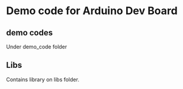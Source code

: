 # Demo code for Arduino Dev Board
## demo codes 
Under demo_code folder
## Libs
Contains library on libs folder.

